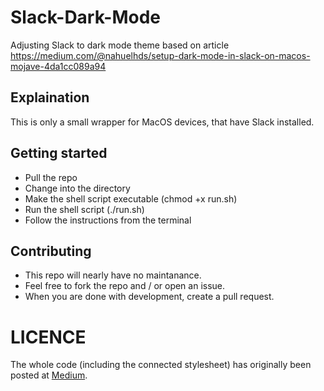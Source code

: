 # Slack-Dark-Mode
Adjusting Slack to dark mode theme based on article https://medium.com/@nahuelhds/setup-dark-mode-in-slack-on-macos-mojave-4da1cc089a94

## Explaination

This is only a small wrapper for MacOS devices, that have Slack installed.

## Getting started

* Pull the repo
* Change into the directory
* Make the shell script executable (chmod +x run.sh)
* Run the shell script (./run.sh)
* Follow the instructions from the terminal

## Contributing

* This repo will nearly have no maintanance.
* Feel free to fork the repo and / or open an issue.
* When you are done with development, create a pull request.

# LICENCE
The whole code (including the connected stylesheet) has originally been posted at [Medium](https://medium.com/@nahuelhds/setup-dark-mode-in-slack-on-macos-mojave-4da1cc089a94).
